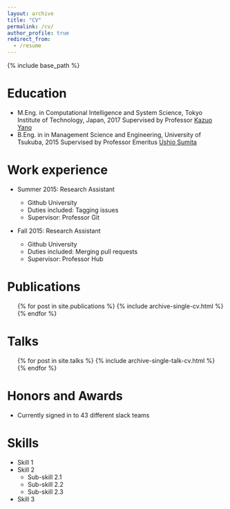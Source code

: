 ```yaml
---
layout: archive
title: "CV"
permalink: /cv/
author_profile: true
redirect_from:
  - /resume
---
```


{% include base_path %}

Education
======
* M.Eng. in Computational Intelligence and System Science, Tokyo Institute of Technology, Japan, 2017
  Supervised by Professor [Kazuo Yano](https://scholar.google.co.jp/citations?hl=ja&user=tqMGsJwAAAAJ)  
* B.Eng. in in Management Science and Engineering, University of Tsukuba, 2015
  Supervised by Professor Emeritus [Ushio Sumita](https://researchmap.jp/read0078304/?lang=english)


Work experience
======
* Summer 2015: Research Assistant
  * Github University
  * Duties included: Tagging issues
  * Supervisor: Professor Git

* Fall 2015: Research Assistant
  * Github University
  * Duties included: Merging pull requests
  * Supervisor: Professor Hub
  
Publications
======
  <ul>{% for post in site.publications %}
    {% include archive-single-cv.html %}
  {% endfor %}</ul>
  
Talks
======
  <ul>{% for post in site.talks %}
    {% include archive-single-talk-cv.html %}
  {% endfor %}</ul>
    
Honors and Awards
======
* Currently signed in to 43 different slack teams  

Skills
======
* Skill 1
* Skill 2
  * Sub-skill 2.1
  * Sub-skill 2.2
  * Sub-skill 2.3
* Skill 3

